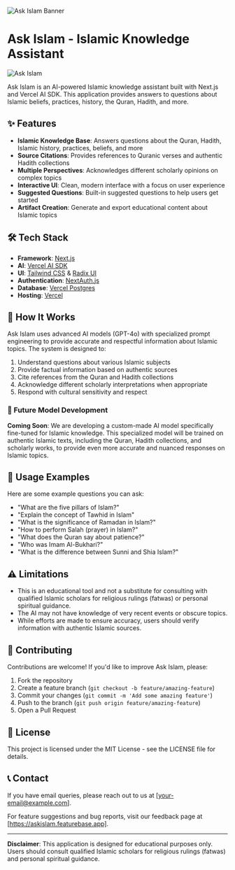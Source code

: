 ![Ask Islam Banner](https://i.imgur.com/5w5lduQ.jpeg)

# Ask Islam - Islamic Knowledge Assistant

![Ask Islam](https://img.shields.io/badge/Ask_Islam-Islamic_Knowledge_Assistant-emerald)

Ask Islam is an AI-powered Islamic knowledge assistant built with Next.js and Vercel AI SDK. This application provides answers to questions about Islamic beliefs, practices, history, the Quran, Hadith, and more.

## ✨ Features

- **Islamic Knowledge Base**: Answers questions about the Quran, Hadith, Islamic history, practices, beliefs, and more
- **Source Citations**: Provides references to Quranic verses and authentic Hadith collections
- **Multiple Perspectives**: Acknowledges different scholarly opinions on complex topics
- **Interactive UI**: Clean, modern interface with a focus on user experience
- **Suggested Questions**: Built-in suggested questions to help users get started
- **Artifact Creation**: Generate and export educational content about Islamic topics

## 🛠️ Tech Stack

- **Framework**: [Next.js](https://nextjs.org/)
- **AI**: [Vercel AI SDK](https://sdk.vercel.ai/docs)
- **UI**: [Tailwind CSS](https://tailwindcss.com/) & [Radix UI](https://www.radix-ui.com/)
- **Authentication**: [NextAuth.js](https://next-auth.js.org/)
- **Database**: [Vercel Postgres](https://vercel.com/storage/postgres)
- **Hosting**: [Vercel](https://vercel.com/)

## 🧠 How It Works

Ask Islam uses advanced AI models (GPT-4o) with specialized prompt engineering to provide accurate and respectful information about Islamic topics. The system is designed to:

1. Understand questions about various Islamic subjects
2. Provide factual information based on authentic sources
3. Cite references from the Quran and Hadith collections
4. Acknowledge different scholarly interpretations when appropriate
5. Respond with cultural sensitivity and respect

### 🔮 Future Model Development

**Coming Soon**: We are developing a custom-made AI model specifically fine-tuned for Islamic knowledge. This specialized model will be trained on authentic Islamic texts, including the Quran, Hadith collections, and scholarly works, to provide even more accurate and nuanced responses on Islamic topics.

## 📝 Usage Examples

Here are some example questions you can ask:

- "What are the five pillars of Islam?"
- "Explain the concept of Tawhid in Islam"
- "What is the significance of Ramadan in Islam?"
- "How to perform Salah (prayer) in Islam?"
- "What does the Quran say about patience?"
- "Who was Imam Al-Bukhari?"
- "What is the difference between Sunni and Shia Islam?"

## ⚠️ Limitations

- This is an educational tool and not a substitute for consulting with qualified Islamic scholars for religious rulings (fatwas) or personal spiritual guidance.
- The AI may not have knowledge of very recent events or obscure topics.
- While efforts are made to ensure accuracy, users should verify information with authentic Islamic sources.

## 🤝 Contributing

Contributions are welcome! If you'd like to improve Ask Islam, please:

1. Fork the repository
2. Create a feature branch (`git checkout -b feature/amazing-feature`)
3. Commit your changes (`git commit -m 'Add some amazing feature'`)
4. Push to the branch (`git push origin feature/amazing-feature`)
5. Open a Pull Request

## 📄 License

This project is licensed under the MIT License - see the LICENSE file for details.

## 📞 Contact

If you have email queries, please reach out to us at [your-email@example.com].

For feature suggestions and bug reports, visit our feedback page at [https://askislam.featurebase.app].


---

**Disclaimer**: This application is designed for educational purposes only. Users should consult qualified Islamic scholars for religious rulings (fatwas) and personal spiritual guidance.
